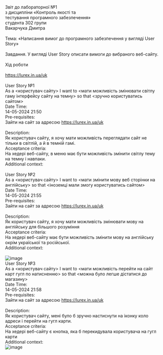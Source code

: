 Звіт до лабораторної №1<br>
з дисципліни «Контроль якості та <br>
тестування програмного забезпечення»<br>
студента 302 групи<br>
Вакарчука Дмитра<br>
<br>
Тема: «Написання вимог до програмного забезпечення у вигляді User Story»<br>
<br>
Завдання. У вигляді User Story описати вимоги до вибраного веб-сайту.<br>
<br>
Хід роботи<br>
<br>
https://lurex.in.ua/uk<br>
<br>
User Story №1<br>
As a <користувач сайту> I want to <мати можливість змінювати світлу гаму інтерфейсу сайту на темну> so that <зручно користуватись сайтом><br>
Date Time: <br>
14-05-2024 21:50<br>
Pre-requisites: <br>
Зайти на сайт за адресою https://lurex.in.ua/uk<br>
<br>
Description:<br>
Як користувач сайту, я хочу мати можливість переглядати сайт не тільки в світлій, а й в темній гамі.<br>
Acceptance criteria:<br>
На хедері веб-сайту, в меню має бути можливість змінити світлу тему на темну і навпаки. <br>
Additional context:<br>
<br>
User Story №2<br>
As a <користувач сайту> I want to <мати змінити мову веб сторінки на англійську> so that <іноземці мали змогу користуватись сайтом><br>
Date Time: <br>
14-05-2024 21:55<br>
Pre-requisites: <br>
Зайти на сайт за адресою https://lurex.in.ua/uk<br>
<br>
Description:<br>
Як користувач сайту, я хочу мати можливість змінювати мову на англійську для більшого розуміння<br>
Acceptance criteria:<br>
На хедері веб-сайту має бути можливість змінити мову на англійську окрім україської та російської.<br>
Additional context:<br>
<br>
![image](https://github.com/dima-vr/Software-quality-control-and-testing-labs/assets/120222057/b84ed1f4-5bab-4c64-9293-33a0fec7a1c2)
<br>
User Story №3<br>
As a <користувач сайту> I want to <мати можливість перейти на сайт карт гугл по натисненню> so that <можна було легше дістатися до магазину><br>
Date Time: <br>
14-05-2024 21:58<br>
Pre-requisites: <br>
Зайти на сайт за адресою https://lurex.in.ua/uk<br>
<br>
Description:<br>
Як користувач сайту, мені було б зручно настиснути на іконку коло адреси і перейти на гугл карти.<br>
Acceptance criteria:<br>
На хедері веб-сайту є кнопка, яка б перекидувала користувача на гугл карти <br>
Additional context:<br>
 ![image](https://github.com/dima-vr/Software-quality-control-and-testing-labs/assets/120222057/c0769ff1-fc7b-49c4-81c7-da281f542f6d)
